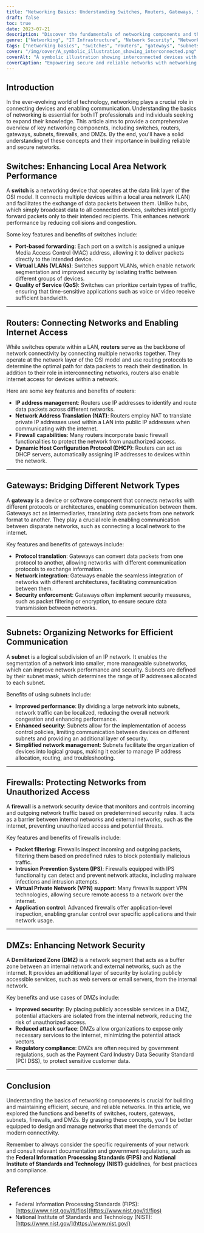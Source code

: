```yaml
---
title: "Networking Basics: Understanding Switches, Routers, Gateways, Subnets, Firewalls & DMZs"
draft: false
toc: true
date: 2023-07-21
description: "Discover the fundamentals of networking components and their significance in building reliable and secure networks, including switches, routers, gateways, subnets, firewalls, and DMZs."
genre: ["Networking", "IT Infrastructure", "Network Security", "Network Architecture", "Cybersecurity", "Data Communication", "Information Technology", "IT Fundamentals", "Network Management", "Internet Connectivity"]
tags: ["networking basics", "switches", "routers", "gateways", "subnets", "firewalls", "DMZs", "local area network", "LAN", "network connectivity", "internet access", "IP address management", "network segmentation", "network security", "subnetting", "firewall protection", "network performance", "network architecture", "data communication", "network management", "cybersecurity", "network infrastructure", "IT fundamentals", "information technology", "data traffic management", "IT security", "network design", "IT compliance", "network protocols", "network troubleshooting", "network administration"]
cover: "/img/cover/A_symbolic_illustration_showing_interconnected.png"
coverAlt: "A symbolic illustration showing interconnected devices with switches, routers, gateways, and firewalls."  
coverCaption: "Empowering secure and reliable networks with networking essentials."
---
```


## Introduction

In the ever-evolving world of technology, networking plays a crucial role in connecting devices and enabling communication. Understanding the basics of networking is essential for both IT professionals and individuals seeking to expand their knowledge. This article aims to provide a comprehensive overview of key networking components, including switches, routers, gateways, subnets, firewalls, and DMZs. By the end, you'll have a solid understanding of these concepts and their importance in building reliable and secure networks.

## Switches: Enhancing Local Area Network Performance

A **switch** is a networking device that operates at the data link layer of the OSI model. It connects multiple devices within a local area network (LAN) and facilitates the exchange of data packets between them. Unlike hubs, which simply broadcast data to all connected devices, switches intelligently forward packets only to their intended recipients. This enhances network performance by reducing collisions and congestion.

Some key features and benefits of switches include:

- **Port-based forwarding**: Each port on a switch is assigned a unique Media Access Control (MAC) address, allowing it to deliver packets directly to the intended device.
- **Virtual LANs (VLANs)**: Switches support VLANs, which enable network segmentation and improved security by isolating traffic between different groups of devices.
- **Quality of Service (QoS)**: Switches can prioritize certain types of traffic, ensuring that time-sensitive applications such as voice or video receive sufficient bandwidth.

______

## Routers: Connecting Networks and Enabling Internet Access

While switches operate within a LAN, **routers** serve as the backbone of network connectivity by connecting multiple networks together. They operate at the network layer of the OSI model and use routing protocols to determine the optimal path for data packets to reach their destination. In addition to their role in interconnecting networks, routers also enable internet access for devices within a network.

Here are some key features and benefits of routers:

- **IP address management**: Routers use IP addresses to identify and route data packets across different networks.
- **Network Address Translation (NAT)**: Routers employ NAT to translate private IP addresses used within a LAN into public IP addresses when communicating with the internet.
- **Firewall capabilities**: Many routers incorporate basic firewall functionalities to protect the network from unauthorized access.
- **Dynamic Host Configuration Protocol (DHCP)**: Routers can act as DHCP servers, automatically assigning IP addresses to devices within the network.

______

## Gateways: Bridging Different Network Types

A **gateway** is a device or software component that connects networks with different protocols or architectures, enabling communication between them. Gateways act as intermediaries, translating data packets from one network format to another. They play a crucial role in enabling communication between disparate networks, such as connecting a local network to the internet.

Key features and benefits of gateways include:

- **Protocol translation**: Gateways can convert data packets from one protocol to another, allowing networks with different communication protocols to exchange information.
- **Network integration**: Gateways enable the seamless integration of networks with different architectures, facilitating communication between them.
- **Security enforcement**: Gateways often implement security measures, such as packet filtering or encryption, to ensure secure data transmission between networks.

______

## Subnets: Organizing Networks for Efficient Communication

A **subnet** is a logical subdivision of an IP network. It enables the segmentation of a network into smaller, more manageable subnetworks, which can improve network performance and security. Subnets are defined by their subnet mask, which determines the range of IP addresses allocated to each subnet.

Benefits of using subnets include:

- **Improved performance**: By dividing a large network into subnets, network traffic can be localized, reducing the overall network congestion and enhancing performance.
- **Enhanced security**: Subnets allow for the implementation of access control policies, limiting communication between devices on different subnets and providing an additional layer of security.
- **Simplified network management**: Subnets facilitate the organization of devices into logical groups, making it easier to manage IP address allocation, routing, and troubleshooting.

______

## Firewalls: Protecting Networks from Unauthorized Access

A **firewall** is a network security device that monitors and controls incoming and outgoing network traffic based on predetermined security rules. It acts as a barrier between internal networks and external networks, such as the internet, preventing unauthorized access and potential threats.

Key features and benefits of firewalls include:

- **Packet filtering**: Firewalls inspect incoming and outgoing packets, filtering them based on predefined rules to block potentially malicious traffic.
- **Intrusion Prevention System (IPS)**: Firewalls equipped with IPS functionality can detect and prevent network attacks, including malware infections and intrusion attempts.
- **Virtual Private Network (VPN) support**: Many firewalls support VPN technologies, allowing secure remote access to a network over the internet.
- **Application control**: Advanced firewalls offer application-level inspection, enabling granular control over specific applications and their network usage.

______

## DMZs: Enhancing Network Security

A **Demilitarized Zone (DMZ)** is a network segment that acts as a buffer zone between an internal network and external networks, such as the internet. It provides an additional layer of security by isolating publicly accessible services, such as web servers or email servers, from the internal network.

Key benefits and use cases of DMZs include:

- **Improved security**: By placing publicly accessible services in a DMZ, potential attackers are isolated from the internal network, reducing the risk of unauthorized access.
- **Reduced attack surface**: DMZs allow organizations to expose only necessary services to the internet, minimizing the potential attack vectors.
- **Regulatory compliance**: DMZs are often required by government regulations, such as the Payment Card Industry Data Security Standard (PCI DSS), to protect sensitive customer data.

______

## Conclusion

Understanding the basics of networking components is crucial for building and maintaining efficient, secure, and reliable networks. In this article, we explored the functions and benefits of switches, routers, gateways, subnets, firewalls, and DMZs. By grasping these concepts, you'll be better equipped to design and manage networks that meet the demands of modern connectivity.

Remember to always consider the specific requirements of your network and consult relevant documentation and government regulations, such as the **Federal Information Processing Standards (FIPS)** and **National Institute of Standards and Technology (NIST)** guidelines, for best practices and compliance.

## References

- Federal Information Processing Standards (FIPS): [https://www.nist.gov/itl/fips](https://www.nist.gov/itl/fips)
- National Institute of Standards and Technology (NIST): [https://www.nist.gov/](https://www.nist.gov/)
